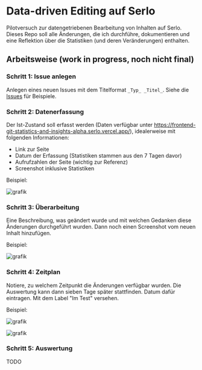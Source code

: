 # Data-driven Editing auf Serlo

Pilotversuch zur datengetriebenen Bearbeitung von Inhalten auf Serlo. Dieses Repo soll alle Änderungen, die ich durchführe, dokumentieren und eine Reflektion über die Statistiken (und deren Veränderungen) enthalten.

## Arbeitsweise (work in progress, noch nicht final)

### Schritt 1: Issue anlegen

Anlegen eines neuen Issues mit dem Titelformat `_Typ_ _Titel_`. Siehe die [Issues](https://github.com/Entkenntnis/serlo-data-driven-editing/issues) für Beispiele.

### Schritt 2: Datenerfassung

Der Ist-Zustand soll erfasst werden (Daten verfügbar unter https://frontend-git-statistics-and-insights-alpha.serlo.vercel.app/), idealerweise mit folgenden Informationen:

- Link zur Seite
- Datum der Erfassung (Statistiken stammen aus den 7 Tagen davor)
- Aufrufzahlen der Seite (wichtig zur Referenz)
- Screenshot inklusive Statistiken

Beispiel:

![grafik](https://user-images.githubusercontent.com/13507950/107638068-606f2b00-6c6f-11eb-8ada-bd2dbb65fe63.png)

### Schritt 3: Überarbeitung

Eine Beschreibung, was geändert wurde und mit welchen Gedanken diese Änderungen durchgeführt wurden. Dann noch einen Screenshot vom neuen Inhalt hinzufügen.

Beispiel:

![grafik](https://user-images.githubusercontent.com/13507950/107638150-7977dc00-6c6f-11eb-8d3a-d6b694dccfbd.png)

### Schritt 4: Zeitplan

Notiere, zu welchem Zeitpunkt die Änderungen verfügbar wurden. Die Auswertung kann dann sieben Tage später stattfinden. Datum dafür eintragen. Mit dem Label "Im Test" versehen.

Beispiel:

![grafik](https://user-images.githubusercontent.com/13507950/107638197-87c5f800-6c6f-11eb-82e5-182903e983cc.png)

![grafik](https://user-images.githubusercontent.com/13507950/107638313-b2b04c00-6c6f-11eb-8945-e7c6c544f947.png)

### Schritt 5: Auswertung

TODO
